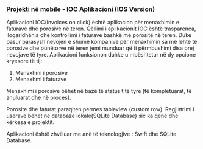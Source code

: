 ### Projekti në mobile - IOC Aplikacioni (IOS Version)


Aplikacioni IOC(Invoices on click) është aplikacion për menaxhimin e faturave dhe porosive në teren.
Qëllimi i aplikacionit IOC është trasparenca, llogaridhënia dhe kontrollimi i faturave bashkë me porositë në teren.
Duke pasur parasysh nevojen e shumë kompanive për menaxhimin sa më lehtë të porosive dhe punëtorve në teren jemi munduar që ti përmbushimi disa prej nevojave të tyre.
Aplikacioni funksionon duhke u mbështetur në dy opcione kryesore të tij:

1) Menaxhmi i porosive
2) Menaxhmi i faturave


Menaxhimi i porosive bëhet në bazë të statusit të tyre (të kompletuarat, të anuluarat dhe në proces).

Porosite dhe faturat paraqiten permes tableview (custom row).
Regjistrimi i userave bëhet në databaze lokale(SQLite Database) sic ka qenë dhe kërkesa e projektit.

Aplikacioni është zhvilluar me anë të teknologjive : Swift dhe SQLite Database.

